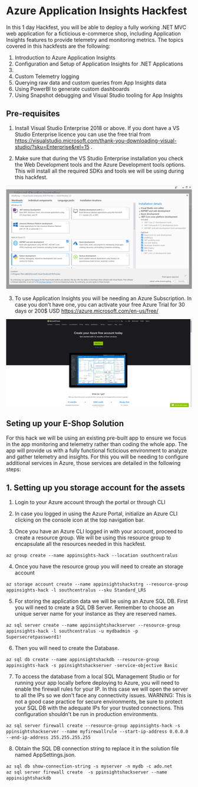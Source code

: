 # Azure Application Insights Hackfest

In this 1 day Hackfest, you will be able to deploy a fully working .NET MVC web application for a ficticious e-commerce shop, including Application Insights features to provide telemetry and monitoring metrics. The topics covered in this hackfests are the following:

1. Introduction to Azure Application Insights
2. Configuration and Setup of Application Insights for .NET Applications
3.
4. Custom Telemetry logging
5. Querying raw data and custom queries from App Insights data
6. Using PowerBI to generate custom dashboards
7. Using Snapshot debugging and Visual Studio tooling for App Insights

## Pre-requisites

1. Install Visual Studio Enterprise 2018 or above. If you dont have a VS Studio Enterprise licence you can use the free trial from https://visualstudio.microsoft.com/thank-you-downloading-visual-studio/?sku=Enterprise&rel=15 . 

2. Make sure that during the VS Studio Enterprise installation you check the Web Development tools and the Azure Development tools options. This will install all the required SDKs and tools we will be using during this hackfest.

![alt text](https://github.com/kincho-guerrero/hack-appinsights/blob/master/Images/app-insights-hack-1.png "SDKS and Tooling")

3. To use Application Insights you will be needing an Azure Subscription. In case you don't have one, you can activate your free Azure Trial for 30 days or 200$ USD https://azure.microsoft.com/en-us/free/

![alt text](https://github.com/kincho-guerrero/hack-appinsights/blob/master/Images/app-insights-hack-2.png "Azure Free Subscription")

## Seting up your E-Shop Solution

For this hack we will be using an existing pre-built app to ensure we focus in the app monitoring and telemetry rather than coding the whole app. The app will provide us with a fully functional ficticious environment to analyze and gather telemetry and insights. For this you will be needing to configure additional services in Azure, those services are detailed in the following steps:

## 1. Setting up you storage account for the assets

1. Login to your Azure account through the portal or through CLI

2. In case you logged in using the Azure Portal, initialize an Azure CLI clicking on the console icon at the top navigation bar.

3. Once you have an Azure CLI logged in with your account, proceed to create a resource group. We will be using this resource group to encapsulate all the resources needed in this hackfest.

```shell
az group create --name appinsights-hack --location southcentralus
```

4. Once you have the resource group you will need to create an storage account

```shell
az storage account create --name appinsightshackstrg --resource-group appinsights-hack -l southcentralus --sku Standard_LRS
```

5. For storing the application data we will be using an Azure SQL DB. First you will need to create a SQL DB Server. Remember to choose an unique server name  for your instance as they are reserved names.

```shell
az sql server create --name appinsightshackserver --resource-group appinsights-hack -l southcentralus -u mydbadmin -p Supersecretpassword1!
```

6. Then you will need to create the Database.

```shell
az sql db create --name appinsightshackdb --resource-group appinsights-hack -s ppinsightshackserver -service-objective Basic
```

7. To access the database from a local SQL Management Studio or for running your app locally before deploying to Azure, you will need to enable the firewall rules for your IP. In this case we will open the server to all the IPs so we don't face any connectivity issues. WARNING: This is not a good case practice for secure environments, be sure to protect your SQL DB with the adequate IPs for your trusted connections. This configuration shouldn't be run in production environments.

```shell
az sql server firewall create --resource-group appinsights-hack -s ppinsightshackserver --name myfirewallrule --start-ip-address 0.0.0.0 --end-ip-address 255.255.255.255
```

8. Obtain the SQL DB connection string to replace it in the solution file named AppSettings.json.


```shell
az sql db show-connection-string -s myserver -n mydb -c ado.net
az sql server firewall create  -s ppinsightshackserver --name appinsightshackdb
```

